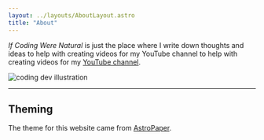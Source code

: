```yaml
---
layout: ../layouts/AboutLayout.astro
title: "About"
---
```


*If Coding Were Natural* is just the place where I write down thoughts and
ideas to help with creating videos for my YouTube channel to help with creating
videos for my [YouTube channel](https://www.youtube.com/@ifcodingwerenatural).

<div>
  <img src="/assets/dev.svg" class="sm:w-1/2 mx-auto" alt="coding dev illustration">
</div>

---

## Theming

The theme for this website came from [AstroPaper](https://github.com/satnaing/astro-paper).  
